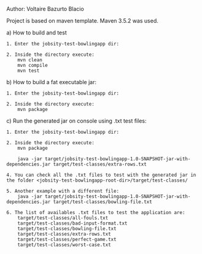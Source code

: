 Author: Voltaire Bazurto Blacio

Project is based on maven template.
Maven 3.5.2 was used.

a) How to build and test

    1. Enter the jobsity-test-bowlingapp dir:

    2. Inside the directory execute:  
        mvn clean
        mvn compile
        mvn test

b) How to build a fat executable jar:

    1. Enter the jobsity-test-bowlingapp dir:

    2. Inside the directory execute:  
        mvn package

c) Run the generated jar on console using .txt test files:

    1. Enter the jobsity-test-bowlingapp dir:

    2. Inside the directory execute:  
        mvn package

        java -jar target/jobsity-test-bowlingapp-1.0-SNAPSHOT-jar-with-dependencies.jar target/test-classes/extra-rows.txt
    
    4. You can check all the .txt files to test with the generated jar in the folder <jobsity-test-bowlingapp-root-dir>/target/test-classes/
    
    5. Another example with a different file:
        java -jar target/jobsity-test-bowlingapp-1.0-SNAPSHOT-jar-with-dependencies.jar target/test-classes/bowling-file.txt
    
    6. The list of availables .txt files to test the application are:
        target/test-classes/all-fouls.txt
        target/test-classes/bad-input-format.txt
        target/test-classes/bowling-file.txt
        target/test-classes/extra-rows.txt
        target/test-classes/perfect-game.txt
        target/test-classes/worst-case.txt

